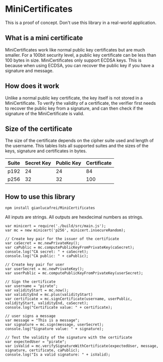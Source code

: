 # MiniCertificates
This is a proof of concept. Don't use this library in a real-world application.

## What is a mini certificate
MiniCertificates work like normal public key certificates but are much smaller.
For a 100bit security level, a public key certificate can be less than 100 bytes in size.
MiniCertificates only support ECDSA keys. This is because when using ECDSA, you can recover the public key if you have a signature and message.

## How does it work
Unlike a normal public key certificate, the key itself is not stored in a MiniCertificate. To verify the validity of a certificate, the verifier first needs to recover the public key from a signature, and can then check if the signature of the MiniCertificate is valid.

## Size of the certificate

The size of the certificate depends on the cipher suite used and length of the username.
This tables lists all supported suites and the sizes of the keys, signature and certificates in bytes.

| Suite | Secret Key | Public Key | Certificate |
|-------|------------|------------|-------------|
| p192  | 24         | 24         | 84          |
| p256  | 32         | 32         | 100         |

## How to use this library

```
npm install gianlucafrei/MiniCertificates
```

All inputs are strings.
All outputs are hexdecimal numbers as strings.

```
var minicert = require('./build/src/main.js');
var mc = new minicert('p256', minicert.insecureRandom);

// Create key pair for the issuer of the certificate
var caSecret = mc.newPrivateKey();
var caPublic = mc.computePublicKeyFromPrivateKey(caSecret);
console.log("CA secret: " + caSecret);
console.log("CA public: " + caPublic);

// Create key pair for user
var userSecret = mc.newPrivateKey();
var userPublic = mc.computePublicKeyFromPrivateKey(userSecret);

// Sign the certificate
var username = "pirate";
var validityStart = mc.now();
var validityEnd = mc.plus(validityStart)
var certificate = mc.signCertificate(username, userPublic, validityStart, validityEnd, caSecret);
console.log("Certificate value: " + certificate);

// user signs a message
var message = "This is a message";
var signature = mc.sign(message, userSecret);
console.log("Signature value: " + signature);

// Test the validity of the signature with the certificate
var expectedUser = "pirate";
var isValid = mc.verifySignatureWithCertificate(expectedUser, message, signature, certificate, caPublic);
console.log("Is a valid signature: " + isValid);
```
